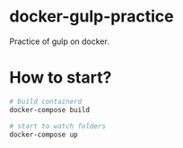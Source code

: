 # docker-gulp-practice
Practice of gulp on docker.



# How to start?

```bash
# build containerd
docker-compose build

# start to watch folders
docker-compose up
```

